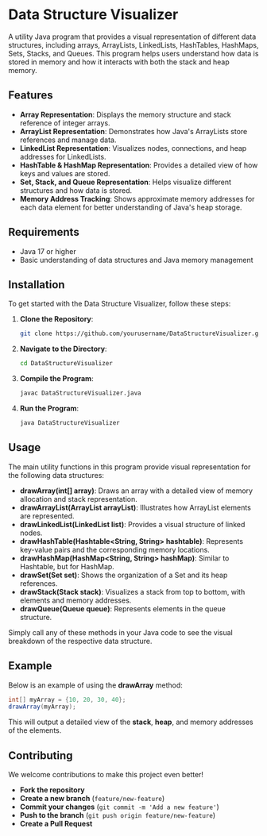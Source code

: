 # Data Structure Visualizer

A utility Java program that provides a visual representation of different data structures, including arrays, ArrayLists, LinkedLists, HashTables, HashMaps, Sets, Stacks, and Queues. This program helps users understand how data is stored in memory and how it interacts with both the stack and heap memory.

## Features

- **Array Representation**: Displays the memory structure and stack reference of integer arrays.
- **ArrayList Representation**: Demonstrates how Java's ArrayLists store references and manage data.
- **LinkedList Representation**: Visualizes nodes, connections, and heap addresses for LinkedLists.
- **HashTable & HashMap Representation**: Provides a detailed view of how keys and values are stored.
- **Set, Stack, and Queue Representation**: Helps visualize different structures and how data is stored.
- **Memory Address Tracking**: Shows approximate memory addresses for each data element for better understanding of Java's heap storage.

## Requirements

- Java 17 or higher
- Basic understanding of data structures and Java memory management

## Installation

To get started with the Data Structure Visualizer, follow these steps:

1. **Clone the Repository**:
   ```bash
   git clone https://github.com/yourusername/DataStructureVisualizer.git
   ```

2. **Navigate to the Directory**:
   ```bash
   cd DataStructureVisualizer
   ```

3. **Compile the Program**:
   ```bash
   javac DataStructureVisualizer.java
   ```

4. **Run the Program**:
   ```bash
   java DataStructureVisualizer
   ```

## Usage

The main utility functions in this program provide visual representation for the following data structures:

- **drawArray(int[] array)**: Draws an array with a detailed view of memory allocation and stack representation.
- **drawArrayList(ArrayList<String> arrayList)**: Illustrates how ArrayList elements are represented.
- **drawLinkedList(LinkedList<String> list)**: Provides a visual structure of linked nodes.
- **drawHashTable(Hashtable<String, String> hashtable)**: Represents key-value pairs and the corresponding memory locations.
- **drawHashMap(HashMap<String, String> hashMap)**: Similar to Hashtable, but for HashMap.
- **drawSet(Set<String> set)**: Shows the organization of a Set and its heap references.
- **drawStack(Stack<String> stack)**: Visualizes a stack from top to bottom, with elements and memory addresses.
- **drawQueue(Queue<String> queue)**: Represents elements in the queue structure.

Simply call any of these methods in your Java code to see the visual breakdown of the respective data structure.

## Example

Below is an example of using the **drawArray** method:

```java
int[] myArray = {10, 20, 30, 40};
drawArray(myArray);
```

This will output a detailed view of the **stack**, **heap**, and memory addresses of the elements.

## Contributing

We welcome contributions to make this project even better!

- **Fork the repository**
- **Create a new branch** (`feature/new-feature`)
- **Commit your changes** (`git commit -m 'Add a new feature'`)
- **Push to the branch** (`git push origin feature/new-feature`)
- **Create a Pull Request**

